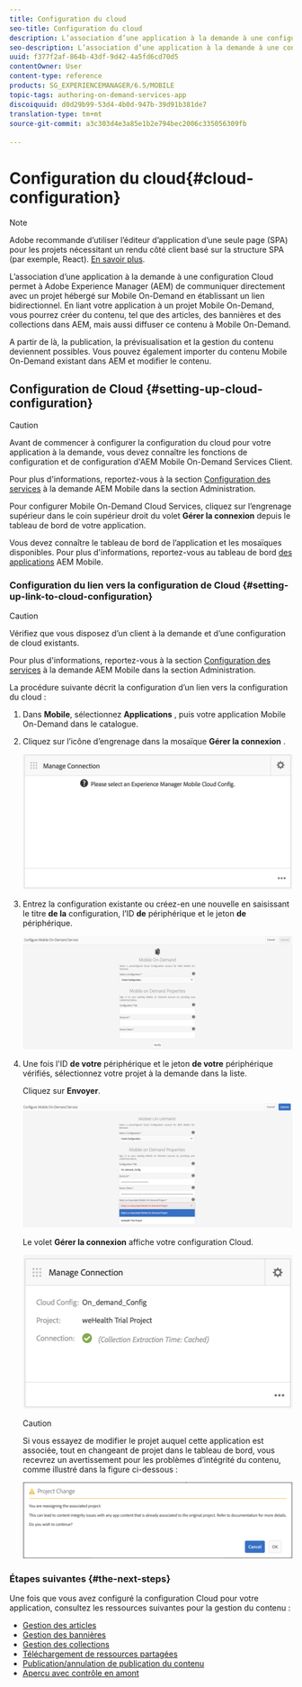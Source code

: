 ```yaml
---
title: Configuration du cloud
seo-title: Configuration du cloud
description: L’association d’une application à la demande à une configuration Cloud permet à Adobe Experience Manager (AEM) de communiquer directement avec un projet hébergé sur Mobile On-Demand en établissant un lien bidirectionnel. Consultez cette page pour en savoir plus.
seo-description: L’association d’une application à la demande à une configuration Cloud permet à Adobe Experience Manager (AEM) de communiquer directement avec un projet hébergé sur Mobile On-Demand en établissant un lien bidirectionnel. Consultez cette page pour en savoir plus.
uuid: f377f2af-864b-43df-9d42-4a5fd6cd70d5
contentOwner: User
content-type: reference
products: SG_EXPERIENCEMANAGER/6.5/MOBILE
topic-tags: authoring-on-demand-services-app
discoiquuid: d0d29b99-53d4-4b0d-947b-39d91b381de7
translation-type: tm+mt
source-git-commit: a3c303d4e3a85e1b2e794bec2006c335056309fb

---
```



# Configuration du cloud{#cloud-configuration}

>[!NOTE]
>
>Adobe recommande d’utiliser l’éditeur d’application d’une seule page (SPA) pour les projets nécessitant un rendu côté client basé sur la structure SPA (par exemple, React). [En savoir plus](/help/sites-developing/spa-overview.md).

L’association d’une application à la demande à une configuration Cloud permet à Adobe Experience Manager (AEM) de communiquer directement avec un projet hébergé sur Mobile On-Demand en établissant un lien bidirectionnel. En liant votre application à un projet Mobile On-Demand, vous pourrez créer du contenu, tel que des articles, des bannières et des collections dans AEM, mais aussi diffuser ce contenu à Mobile On-Demand.

A partir de là, la publication, la prévisualisation et la gestion du contenu deviennent possibles. Vous pouvez également importer du contenu Mobile On-Demand existant dans AEM et modifier le contenu.

## Configuration de Cloud {#setting-up-cloud-configuration}

>[!CAUTION]
>
>Avant de commencer à configurer la configuration du cloud pour votre application à la demande, vous devez connaître les fonctions de configuration et de configuration d&#39;AEM Mobile On-Demand Services Client.
>
>Pour plus d&#39;informations, reportez-vous à la section [Configuration des services](/help/mobile/aem-mobile-setup.md) à la demande AEM Mobile dans la section Administration.

Pour configurer Mobile On-Demand Cloud Services, cliquez sur l’engrenage supérieur dans le coin supérieur droit du volet **Gérer la connexion** depuis le tableau de bord de votre application.

Vous devez connaître le tableau de bord de l’application et les mosaïques disponibles. Pour plus d&#39;informations, reportez-vous au tableau de bord [des applications](/help/mobile/mobile-apps-ondemand-application-dashboard.md) AEM Mobile.

### Configuration du lien vers la configuration de Cloud {#setting-up-link-to-cloud-configuration}

>[!CAUTION]
>
>Vérifiez que vous disposez d’un client à la demande et d’une configuration de cloud existants.
>
>Pour plus d&#39;informations, reportez-vous à la section [Configuration des services](/help/mobile/aem-mobile-setup.md) à la demande AEM Mobile dans la section Administration.

La procédure suivante décrit la configuration d’un lien vers la configuration du cloud :

1. Dans **Mobile**, sélectionnez **Applications** , puis votre application Mobile On-Demand dans le catalogue.
1. Cliquez sur l’icône d’engrenage dans la mosaïque **Gérer la connexion** .

   ![chlimage_1-65](assets/chlimage_1-65.png)

1. Entrez la configuration existante ou créez-en une nouvelle en saisissant le titre **de la** configuration, l’ID **de** périphérique et le jeton **de** périphérique.

   ![chlimage_1-66](assets/chlimage_1-66.png)

1. Une fois l&#39;ID **de votre** périphérique et le jeton **de votre** périphérique vérifiés, sélectionnez votre projet à la demande dans la liste.

   Cliquez sur **Envoyer**.

   ![chlimage_1-67](assets/chlimage_1-67.png)

   Le volet **Gérer la connexion** affiche votre configuration Cloud.

   ![chlimage_1-68](assets/chlimage_1-68.png)

   >[!CAUTION]
   >
   >Si vous essayez de modifier le projet auquel cette application est associée, tout en changeant de projet dans le tableau de bord, vous recevrez un avertissement pour les problèmes d’intégrité du contenu, comme illustré dans la figure ci-dessous :

   ![chlimage_1-69](assets/chlimage_1-69.png)

### Étapes suivantes {#the-next-steps}

Une fois que vous avez configuré la configuration Cloud pour votre application, consultez les ressources suivantes pour la gestion du contenu :

* [Gestion des articles](/help/mobile/mobile-on-demand-managing-articles.md)
* [Gestion des bannières](/help/mobile/mobile-on-demand-managing-banners.md)
* [Gestion des collections](/help/mobile/mobile-on-demand-managing-collections.md)
* [Téléchargement de ressources partagées](/help/mobile/mobile-on-demand-shared-resources.md)
* [Publication/annulation de publication du contenu](/help/mobile/mobile-on-demand-publishing-unpublishing.md)
* [Aperçu avec contrôle en amont](/help/mobile/aem-mobile-manage-ondemand-services.md)
